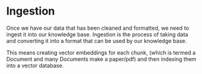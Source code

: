 # Ingestion

Once we have our data that has been cleaned and formatted, we need to ingest it into our knowledge base. Ingestion is the process of taking data and converting it into a format that can be used by our knowledge base.

This means creating vector embeddings for each chunk, (which is termed a Document and many Documents make a paper/pdf) and then indexing them into a vector database.